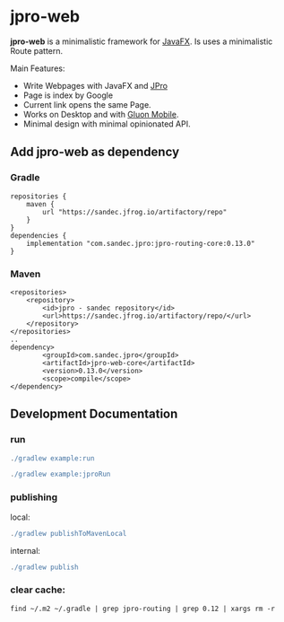 # jpro-web

**jpro-web** is a minimalistic framework for [JavaFX](https://openjfx.io/).
Is uses a minimalistic Route pattern.

Main Features:
 * Write Webpages with JavaFX and [JPro](https://www.jpro.one/)
 * Page is index by Google
 * Current link opens the same Page.
 * Works on Desktop and with [Gluon Mobile](https://gluonhq.com/products/mobile/). 
 * Minimal design with minimal opinionated API.

## Add jpro-web as dependency
### Gradle
```
repositories {
    maven {
        url "https://sandec.jfrog.io/artifactory/repo"
    }
}
dependencies {
    implementation "com.sandec.jpro:jpro-routing-core:0.13.0"
}
```
### Maven
```
<repositories>
    <repository>
        <id>jpro - sandec repository</id>
        <url>https://sandec.jfrog.io/artifactory/repo/</url>
    </repository>
</repositories>
..
dependency>
        <groupId>com.sandec.jpro</groupId>
        <artifactId>jpro-web-core</artifactId>
        <version>0.13.0</version>
        <scope>compile</scope>
</dependency>
```




## Development Documentation

### run
```gradle
./gradlew example:run
```

```gradle
./gradlew example:jproRun
```

### publishing
local:
```gradle
./gradlew publishToMavenLocal
```

internal:
```gradle
./gradlew publish
```

### clear cache:
```
find ~/.m2 ~/.gradle | grep jpro-routing | grep 0.12 | xargs rm -r
```